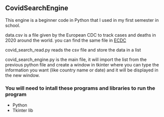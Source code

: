 <h2>CovidSearchEngine</h2>
<p>This engine is a beginner code in Python that I used in my first semester in school.

data.csv is a file given by the European CDC to track cases and deaths in 2020 around the world.
you can find the same file in <a target="_blank" href="https://www.ecdc.europa.eu/en/publications-data/download-todays-data-geographic-distribution-covid-19-cases-worldwide
">ECDC</a>


covid_search_read.py reads the csv file and store the data in a list

covid_search_engine.py is the main file, it will import the list from the previous python file and create a window in tkinter where you can type the information you want (like country name or date) and it will be displayed in the new window.
</p>

<h3>You will need to intall these programs and libraries to run the program</h3>
<ul>
<li>Python</li>
<li>Tkinter lib</li>
</ul>
